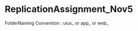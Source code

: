 # ReplicationAssignment_Nov5

FolderNaming Convention : uiux_<YourName> or app_<Yourname> or web_<YourName>
